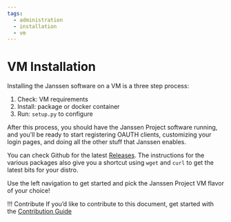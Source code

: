 ```yaml
---
tags:
  - administration
  - installation
  - vm
---
```


# VM Installation

Installing the Janssen software on a VM is a three step process:

1. Check: VM requirements
1. Install: package or docker container
1. Run: `setup.py` to configure

After this process, you should have the Janssen Project software running,
and you'll be ready to start registering OAUTH clients, customizing
your login pages, and doing all the other stuff that Janssen enables.

You can check Github for the latest [Releases](https://github.com/JanssenProject/jans/releases). The instructions for the various packages also give you a shortcut
using `wget` and `curl` to get the latest bits for your distro.

Use the left navigation to get started and pick the Janssen Project VM flavor
of your choice!

!!! Contribute
If you’d like to contribute to this document, get started with the [Contribution Guide](https://docs.jans.io/head/CONTRIBUTING/#contributing-to-the-documentation)
